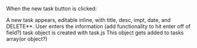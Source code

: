 
When the new task button is clicked:

A new task appears, editable inline, with title, desc, impt, date, and DELETE**.
User enters the information
    (add functionality to hit enter off of field?)
task object is created with task.js
This object gets added to tasks array(or object?)